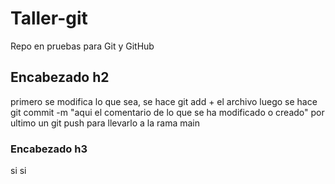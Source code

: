 # Taller-git

Repo en pruebas para Git y GitHub

## Encabezado h2

primero se modifica lo que sea, se hace git add + el archivo
luego se hace git commit -m "aqui el comentario de lo que se ha modificado o creado"
por ultimo un git push para llevarlo a la rama main

### Encabezado h3

si si

